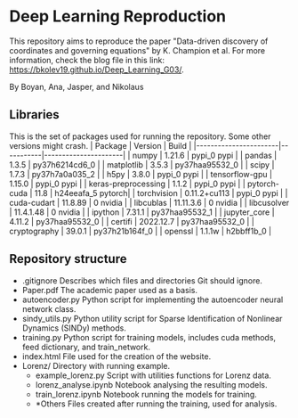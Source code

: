# Deep Learning Reproduction
This repository aims to reproduce the paper "Data-driven discovery of coordinates and governing equations" by K. Champion et al. For more information, check the blog file in this link: https://bkolev19.github.io/Deep_Learning_G03/.

By Boyan, Ana, Jasper, and Nikolaus

## Libraries
This is the set of packages used for running the repository. Some other versions might crash.
| Package               | Version   | Build                |
|-----------------------|-----------|----------------------|
| numpy                 | 1.21.6    | pypi_0    pypi       |
| pandas                | 1.3.5     | py37h6214cd6_0       |
| matplotlib            | 3.5.3     | py37haa95532_0       |
| scipy                 | 1.7.3     | py37h7a0a035_2       |
| h5py                  | 3.8.0     | pypi_0    pypi       |
| tensorflow-gpu        | 1.15.0    | pypi_0    pypi       |
| keras-preprocessing   | 1.1.2     | pypi_0    pypi       |
| pytorch-cuda          | 11.8      | h24eeafa_5    pytorch|
| torchvision           | 0.11.2+cu113 | pypi_0    pypi    |
| cuda-cudart           | 11.8.89   | 0          nvidia    |
| libcublas             | 11.11.3.6 | 0          nvidia    |
| libcusolver           | 11.4.1.48 | 0          nvidia    |
| ipython               | 7.31.1    | py37haa95532_1       |
| jupyter_core          | 4.11.2    | py37haa95532_0       |
| certifi               | 2022.12.7 | py37haa95532_0       |
| cryptography          | 39.0.1    | py37h21b164f_0       |
| openssl               | 1.1.1w    | h2bbff1b_0           |

## Repository structure
- .gitignore             Describes which files and directories Git should ignore.
- Paper.pdf              The academic paper used as a basis.
- autoencoder.py         Python script for implementing the autoencoder neural network class.
- sindy_utils.py         Python utility script for Sparse Identification of Nonlinear Dynamics (SINDy) methods.
- training.py            Python script for training models, includes cuda methods, feed dictionary, and train_network.
- index.html             File used for the creation of the website.
- Lorenz/                Directory with running example.
  - example_lorenz.py    Script with utilities functions for Lorenz data.
  - lorenz_analyse.ipynb Notebook analysing the resulting models.
  - train_lorenz.ipynb   Notebook running the models for training.
  - *Others              Files created after running the training, used for analysis.
